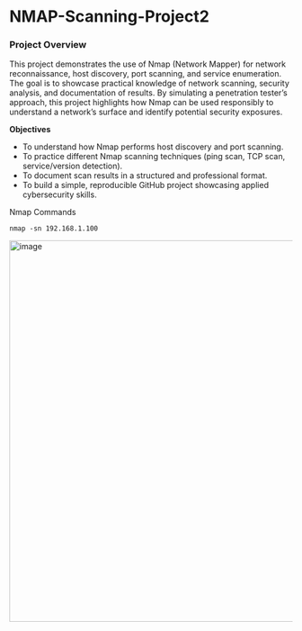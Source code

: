 # NMAP-Scanning-Project2

### Project Overview
This project demonstrates the use of Nmap (Network Mapper) for network reconnaissance, host discovery, port scanning, and service enumeration. The goal is to showcase practical knowledge of network scanning, security analysis, and documentation of results.
By simulating a penetration tester’s approach, this project highlights how Nmap can be used responsibly to understand a network’s surface and identify potential security exposures.

**Objectives**

* To understand how Nmap performs host discovery and port scanning.
* To practice different Nmap scanning techniques (ping scan, TCP scan, service/version detection).
* To document scan results in a structured and professional format.
* To build a simple, reproducible GitHub project showcasing applied cybersecurity skills.

Nmap Commands
```
nmap -sn 192.168.1.100
```

<img width="1357" height="678" alt="image" src="https://github.com/user-attachments/assets/7a765826-c646-4752-8649-5d99afa50cbe" />
